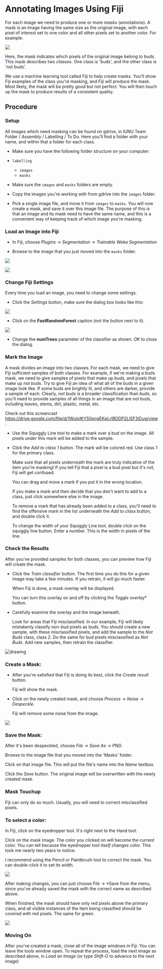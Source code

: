 
# Annotating Images Using Fiji


For each image we need to produce one or more _masks_ (annotations). A mask is an image having the same size as the original image, with each pixel of interest set to one color and all other pixels set to another color.  For example:

![](images/image_and_mask.png)

Here, the mask indicates which pixels of the original image belong to buds.  This mask describes two _classes_.  One class is 'buds', and the other class is 'not buds'.

We use a machine learning tool called Fiji to help create masks. You'll show Fiji examples of the class you're masking, and Fiji will produce the mask.  Most likely, the mask will be pretty good but not perfect.  You will then touch up the mask to produce results of a consistent quality.


## Procedure

### Setup

All images which need masking can be found on gdrive, in IUNU Team Folder / Assembly / Labelling / To Do.  Here you'll find a folder with your name, and within that a folder for each class.

* Make sure you have the following folder structure on your computer:

* `labelling`
    * `images`
    * `masks`

* Make sure the `images` and `masks` folders are empty.

* Copy the images you're working with from gdrive into the `images` folder.

* Pick a single image file, and move it from `images` to `masks`.  You will now create a mask, and save it over this image file.  The purpose of this is that an image and its mask need to have the same name, and this is a convenient way of keeping track of which image you're masking.


### Load an Image into Fiji

* In Fiji, choose *Plugins* -> *Segmentation* -> *Trainable Weka Segmentation*

* Browse to the image that you just moved into the `masks` folder.

![](images/weka_menu_choice.png)

![](images/trainable.png)


### Change Fiji Settings

Every time you load an image, you need to change some settings.

* Click the *Settings* button, make sure the dialog box looks like this:

![](images/classifier_settings.png)

* Click on the **FastRandomForest** caption (not the button next to it).

![](images/num_trees.png)

* Change the **numTrees** parameter of the classifier as shown. *OK* to close the dialog.


### Mark the Image

A mask divides an image into two classes.  For each mask, we need to give Fiji sufficient samples of both classes. For example, if we're making a buds mask, we need to give samples of pixels that make up *buds*, and pixels that make up *not buds*.  Try to give Fiji an idea of what all of the buds in a given image look like.  If some buds are brightly lit, and others are darker, provide a sample of each.  Clearly, *not buds* is a broader classification than *buds*, so you'll need to provide samples of all things in an image that are not buds, including leaves, stems, dirt, plastic, metal, etc.

Check out this screencast https://drive.google.com/file/d/1WuIxlKY50engEKpLrIBDDP2LlSF3iDug/view.

* Use the Squiggly Line tool to make a mark over a bud on the image.  All pixels under this mark will be added to the sample.

* Click the *Add to class 1* button.  The mark will be colored red.  Use class 1 for the primary class.

    Make sure that all pixels underneath the mark are truly indicative of the item you're masking!  If you tell Fiji that a pixel is a bud pixel but it's not, Fiji will get confused.

    You can drag and move a mark if you put it in the wrong location.

    If you make a mark and then decide that you don't want to add to a class, just click somewhere else in the image.

    To remove a mark that has already been added to a class, you'll need to find the offensive mark in the list underneath the *Add to class* button, and double click it.

    To change the width of your Squiggly Line tool, double click on the squiggly line button. Enter a number.  This is the width in pixels of the line.


### Check the Results

After you've provided samples for both classes, you can preview how Fiji will create the mask.

* Click the *Train classifier* button.  The first time you do this for a given image may take a few minutes.  If you retrain, it will go much faster.

    When Fiji is done, a mask overlay will be displayed.

    You can turn this overlay on and off by clicking the *Toggle overlay** button.

* Carefully examine the overlay and the image beneath. 

    Look for areas that Fiji misclassified.  In our example, Fiji will likely mistakenly classify non-bud pixels as buds.  You should create a new sample, with these misclassified pixels, and add the sample to the *Not Buds* class, class 2.  Do the same for bud pixels misclassified as *Not Buds*.  Add new samples, then retrain the classifier.

![drawing](images/train_result.png)


### Create a Mask:

* After you're satisfied that Fiji is doing its best, click the *Create result* button.  

    Fiji will show the mask.

* Click on the newly created mask, and choose *Process* -> *Noise* -> *Despeckle*.  

    Fiji will remove some noise from the image.

![](images/first_mask.png)


### Save the Mask:

After it's been despeckled, choose *File* -> *Save As* -> *PNG*.

Browse to the image file that you moved into the 'Masks' folder.

Click on that image file.  This will put the file's name into the *Name* textbox.

Click the *Save* button.  The original image will be overwritten with the newly created mask.

### Mask Touchup

Fiji can only do so much.  Usually, you will need to correct misclassified pixels.

### To select a color:

In Fiji, click on the eyedropper tool.  It's right next to the Hand tool.

Click on the mask image.  The color you clicked on will become the current color.  You can tell because the eyedropper tool _itself_ changes color.  This took me nearly two years to notice.

I recommend using the Pencil or Paintbrush tool to correct the mask.  You can double-click it to set its width.

![](images/eye_dropper_brush.png)

After making changes, you can just choose *File* -> *Save from the menu, since you've already saved the mask with the correct name as described above.

When finished, the mask should have only red pixels above the primary class, and all visible instances of the item being classified should be covered with red pixels.  The same for green.

![](images/airbrush_results.png)

### Moving On

After you've created a mask, close all of the image windows in Fiji.  You can leave the tools window open.  To repeat the process, load the next image as described above, in *Load an Image* (or type _Shift-O_ to advance to the next image)
